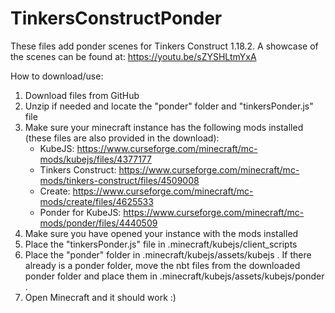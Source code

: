 # TinkersConstructPonder
These files add ponder scenes for Tinkers Construct 1.18.2.
A showcase of the scenes can be found at: https://youtu.be/sZYSHLtmYxA

How to download/use:
1. Download files from GitHub
2. Unzip if needed and locate the "ponder" folder and "tinkersPonder.js" file
3. Make sure your minecraft instance has the following mods installed (these files are also provided in the download):
   -  KubeJS: https://www.curseforge.com/minecraft/mc-mods/kubejs/files/4377177
   -  Tinkers Construct: https://www.curseforge.com/minecraft/mc-mods/tinkers-construct/files/4509008
   -  Create: https://www.curseforge.com/minecraft/mc-mods/create/files/4625533
   -  Ponder for KubeJS: https://www.curseforge.com/minecraft/mc-mods/ponder/files/4440509
4. Make sure you have opened your instance with the mods installed
5. Place the "tinkersPonder.js" file in .minecraft/kubejs/client_scripts
6. Place the "ponder" folder in .minecraft/kubejs/assets/kubejs . If there already is a ponder folder, move the nbt files from the downloaded ponder folder and place them in .minecraft/kubejs/assets/kubejs/ponder .
7. Open Minecraft and it should work :)
